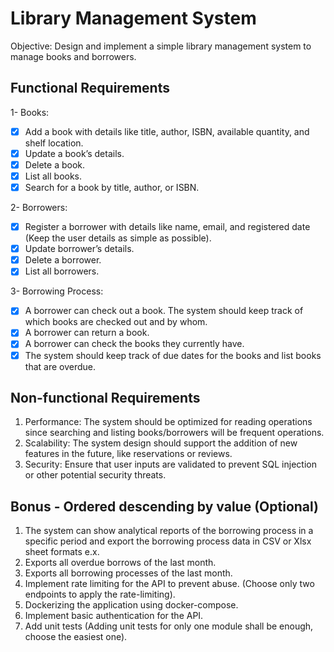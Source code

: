 # Library Management System

Objective: Design and implement a simple library management system to manage books and borrowers.

## Functional Requirements

1- Books:

- [x] Add a book with details like title, author, ISBN, available quantity, and shelf location.
- [x] Update a book’s details.
- [x] Delete a book.
- [x] List all books.
- [x] Search for a book by title, author, or ISBN.

2- Borrowers:
- [x] Register a borrower with details like name, email, and registered date (Keep the user details as simple as possible).
- [x] Update borrower’s details.
- [x] Delete a borrower.
- [x] List all borrowers.

3- Borrowing Process:
- [x] A borrower can check out a book. The system should keep track of which books are checked out and by whom.
- [x] A borrower can return a book.
- [x] A borrower can check the books they currently have.
- [x] The system should keep track of due dates for the books and list books that are overdue.

## Non-functional Requirements

1. Performance: The system should be optimized for reading operations since searching and listing books/borrowers will be frequent operations.
2. Scalability: The system design should support the addition of new features in the future, like reservations or reviews.
3. Security: Ensure that user inputs are validated to prevent SQL injection or other potential security threats.


## Bonus - Ordered descending by value (Optional)
1. The system can show analytical reports of the borrowing process in a specific period and
export the borrowing process data in CSV or Xlsx sheet formats e.x.
2. Exports all overdue borrows of the last month.
3. Exports all borrowing processes of the last month.
4. Implement rate limiting for the API to prevent abuse. (Choose only two endpoints to apply the rate-limiting).
5. Dockerizing the application using docker-compose.
6. Implement basic authentication for the API.
7. Add unit tests (Adding unit tests for only one module shall be enough, choose the easiest one).